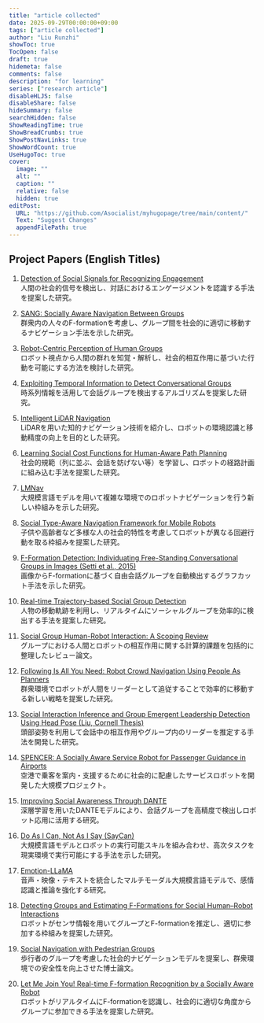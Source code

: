 ```yaml
---
title: "article collected"
date: 2025-09-29T00:00:00+09:00
tags: ["article collected"]
author: "Liu Runzhi"
showToc: true
TocOpen: false
draft: true
hidemeta: false
comments: false
description: "for learning"
series: ["research article"]
disableHLJS: false
disableShare: false
hideSummary: false
searchHidden: false
ShowReadingTime: true
ShowBreadCrumbs: true
ShowPostNavLinks: true
ShowWordCount: true
UseHugoToc: true
cover:
  image: ""
  alt: ""
  caption: ""
  relative: false
  hidden: true
editPost:
  URL: "https://github.com/Asocialist/myhugopage/tree/main/content/"
  Text: "Suggest Changes"
  appendFilePath: true
---
```


## Project Papers (English Titles)

1. [Detection of Social Signals for Recognizing Engagement](/research_article/Detection%20of%20social%20signals%20for%20recognizing%20engagement.pdf)  
   人間の社会的信号を検出し、対話におけるエンゲージメントを認識する手法を提案した研究。

2. [SANG: Socially Aware Navigation Between Groups](/research_article/SANGSocially%20Aware%20Navigation%20Between%20Groups.pdf)  
   群衆内の人々のF-formationを考慮し、グループ間を社会的に適切に移動するナビゲーション手法を示した研究。

3. [Robot-Centric Perception of Human Groups](/research_article/Robot-Centric%20Perception%20of%20Human%20Groupspdf.pdf)  
   ロボット視点から人間の群れを知覚・解析し、社会的相互作用に基づいた行動を可能にする方法を検討した研究。

4. [Exploiting Temporal Information to Detect Conversational Groups](/research_article/Exploiting%20temporal%20information%20to%20detect%20conversational.pdf)  
   時系列情報を活用して会話グループを検出するアルゴリズムを提案した研究。

5. [Intelligent LiDAR Navigation](/research_article/Intelligent%20LiDAR%20Navigation.pdf)  
   LiDARを用いた知的ナビゲーション技術を紹介し、ロボットの環境認識と移動精度の向上を目的とした研究。

6. [Learning Social Cost Functions for Human-Aware Path Planning](/research_article/LEARNING%20SOCIAL%20COST%20FUNCTIONS%20FOR.pdf)  
   社会的規範（列に並ぶ、会話を妨げない等）を学習し、ロボットの経路計画に組み込む手法を提案した研究。

7. [LMNav](/research_article/LMNav.pdf)  
   大規模言語モデルを用いて複雑な環境でのロボットナビゲーションを行う新しい枠組みを示した研究。

8. [Social Type-Aware Navigation Framework for Mobile Robots](/research_article/Social%20Type-Aware%20Navigation%20Framework%20for%20Mobile%20Robots.pdf)  
   子供や高齢者など多様な人の社会的特性を考慮してロボットが異なる回避行動を取る枠組みを提案した研究。

9. [F-Formation Detection: Individuating Free-Standing Conversational Groups in Images (Setti et al., 2015)](/research_article/setti2015.pdf)  
   画像からF-formationに基づく自由会話グループを自動検出するグラフカット手法を示した研究。

10. [Real-time Trajectory-based Social Group Detection](/research_article/Real-time%20Trajectory-based%20Social%20Group%20Detectionpdf.pdf)  
    人物の移動軌跡を利用し、リアルタイムにソーシャルグループを効率的に検出する手法を提案した研究。

11. [Social Group Human-Robot Interaction: A Scoping Review](/research_article/Social%20Group%20Human-Robot%20Interaction%20A%20Scoping%20Review.pdf)  
    グループにおける人間とロボットの相互作用に関する計算的課題を包括的に整理したレビュー論文。

12. [Following Is All You Need: Robot Crowd Navigation Using People As Planners](/research_article/Following%20Is%20All%20You%20Need.pdf)  
    群衆環境でロボットが人間をリーダーとして追従することで効率的に移動する新しい戦略を提案した研究。

13. [Social Interaction Inference and Group Emergent Leadership Detection Using Head Pose (Liu, Cornell Thesis)](/research_article/Liu_cornell_0058O_11132.pdf)  
    頭部姿勢を利用して会話中の相互作用やグループ内のリーダーを推定する手法を開発した研究。

14. [SPENCER: A Socially Aware Service Robot for Passenger Guidance in Airports](/research_article/A%20Socially%20Aware%20Service%20Robot%20for.pdf)  
    空港で乗客を案内・支援するために社会的に配慮したサービスロボットを開発した大規模プロジェクト。

15. [Improving Social Awareness Through DANTE](/research_article/Improving%20Social%20Awareness%20Through%20DANTEpdf.pdf)  
    深層学習を用いたDANTEモデルにより、会話グループを高精度で検出しロボット応用に活用する研究。

16. [Do As I Can, Not As I Say (SayCan)](/research_article/2204.01691v2.pdf)  
    大規模言語モデルとロボットの実行可能スキルを組み合わせ、高次タスクを現実環境で実行可能にする手法を示した研究。

17. [Emotion-LLaMA](/research_article/Emotion-LLaMA.pdf)  
    音声・映像・テキストを統合したマルチモーダル大規模言語モデルで、感情認識と推論を強化する研究。

18. [Detecting Groups and Estimating F-Formations for Social Human–Robot Interactions](/research_article/Detecting%20Groups%20and%20Estimating%20F-Formations%20for%20Social%20Human.pdf)  
    ロボットがセンサ情報を用いてグループとF-formationを推定し、適切に参加する枠組みを提案した研究。

19. [Social Navigation with Pedestrian Groups](/research_article/SOCIAL%20NAVIGATION%20WITH.pdf)  
    歩行者のグループを考慮した社会的ナビゲーションモデルを提案し、群衆環境での安全性を向上させた博士論文。

20. [Let Me Join You! Real-time F-formation Recognition by a Socially Aware Robot](/research_article/letmejoinyou.pdf)  
    ロボットがリアルタイムにF-formationを認識し、社会的に適切な角度からグループに参加できる手法を提案した研究。
